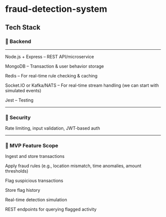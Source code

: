 # fraud-detection-system

## Tech Stack
### 🔧 Backend
---

Node.js + Express – REST API/microservice

MongoDB – Transaction & user behavior storage

Redis – For real-time rule checking & caching

Socket.IO or Kafka/NATS – For real-time stream handling (we can start with simulated events)

Jest – Testing

---

### 🔐 Security
Rate limiting, input validation, JWT-based auth

---
### 🎯 MVP Feature Scope
 Ingest and store transactions

 Apply fraud rules (e.g., location mismatch, time anomalies, amount thresholds)

 Flag suspicious transactions

 Store flag history

 Real-time detection simulation

 REST endpoints for querying flagged activity